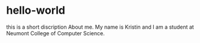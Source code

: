 # hello-world
this is a short discription
About me. My name is Kristin and I am a student at Neumont College of Computer Science. 
